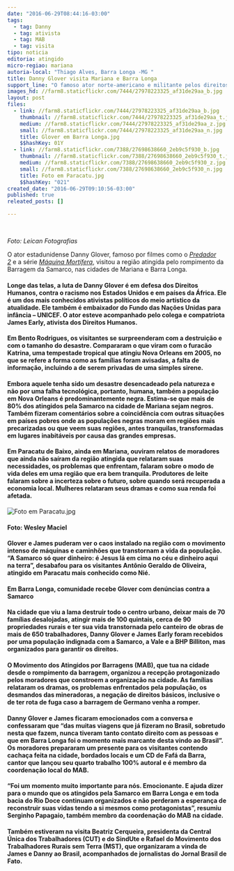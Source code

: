 ```yaml
---
date: "2016-06-29T08:44:16-03:00"
tags:
  - tag: Danny
  - tag: ativista
  - tag: MAB
  - tag: visita
tipo: noticia
editoria: atingido
micro-regiao: mariana
autoria-local: "Thiago Alves, Barra Longa -MG "
title: Danny Glover visita Mariana e Barra Longa                                                                                       para apoiar a luta dos atingidos pela Samarco
support_line: "O famoso ator norte-americano e militante pelos direitos humanos se emocionou com o drama dos atingidos, mas também com o esforço de organização"
images_hd: //farm8.staticflickr.com/7444/27978223325_af31de29aa_b.jpg
layout: post
files:
  - link: //farm8.staticflickr.com/7444/27978223325_af31de29aa_b.jpg
    thumbnail: //farm8.staticflickr.com/7444/27978223325_af31de29aa_t.jpg
    medium: //farm8.staticflickr.com/7444/27978223325_af31de29aa_z.jpg
    small: //farm8.staticflickr.com/7444/27978223325_af31de29aa_n.jpg
    title: Glover em Barra Longa.jpg
    $$hashKey: 01Y
  - link: //farm8.staticflickr.com/7388/27698638660_2eb9c5f930_b.jpg
    thumbnail: //farm8.staticflickr.com/7388/27698638660_2eb9c5f930_t.jpg
    medium: //farm8.staticflickr.com/7388/27698638660_2eb9c5f930_z.jpg
    small: //farm8.staticflickr.com/7388/27698638660_2eb9c5f930_n.jpg
    title: Foto em Paracatu.jpg
    $$hashKey: "021"
created_date: "2016-06-29T09:10:56-03:00"
published: true
releated_posts: []

---
```

<p>&nbsp;</p>

<p><em>Foto: Leican Fotografias </em></p>

<p>O ator estadunidense Danny Glover, famoso por filmes como o&nbsp;<a href="https://pt.wikipedia.org/wiki/Predador_2" title="Predador 2"><em>Predador 2</em></a>&nbsp;e a s&eacute;rie&nbsp;<a href="https://pt.wikipedia.org/wiki/1987" title="1987"><em>M&aacute;quina Mort&iacute;fera</em></a>, visitou a regi&atilde;o atingida pelo rompimento da Barragem da Samarco, nas cidades de Mariana e Barra Longa.</p>

<h4>Longe das telas, a luta de Danny Glover &eacute; em defesa dos Direitos Humanos, contra o racismo nos Estados Unidos e em pa&iacute;ses da &Aacute;frica. Ele &eacute; um dos mais conhecidos ativistas pol&iacute;ticos do meio art&iacute;stico da atualidade. Ele tamb&eacute;m &eacute; embaixador do Fundo das Na&ccedil;&otilde;es Unidas para inf&acirc;ncia &ndash; UNICEF. O ator esteve acompanhado pelo colega e compatriota James Early, ativista dos Direitos Humanos.</h4>

<h4>Em Bento Rodrigues, os visitantes se surpreenderam com a destrui&ccedil;&atilde;o e com o tamanho do desastre. Compararam o que viram com o furac&atilde;o Katrina, uma tempestade tropical que atingiu Nova Orleans em 2005, no que se refere a forma como as fam&iacute;lias foram avisadas, a falta de informa&ccedil;&atilde;o, incluindo a de serem privadas de uma simples sirene.</h4>

<h4>Embora aquele tenha sido um desastre desencadeado pela natureza e n&atilde;o por uma falha tecnol&oacute;gica, portanto, humana, tamb&eacute;m a popula&ccedil;&atilde;o em Nova Orleans &eacute; predominantemente negra. Estima-se que mais de 80% dos atingidos pela Samarco na cidade de Mariana sejam negros. Tamb&eacute;m fizeram coment&aacute;rios sobre a coincid&ecirc;ncia com outras situa&ccedil;&otilde;es em pa&iacute;ses pobres onde as popula&ccedil;&otilde;es negras moram em regi&otilde;es mais precarizadas ou que veem suas regi&otilde;es, antes tranquilas, transformadas em lugares inabit&aacute;veis por causa das grandes empresas.</h4>

<h4>Em Paracatu de Baixo, ainda em Mariana, ouviram relatos de moradores que ainda n&atilde;o sa&iacute;ram da regi&atilde;o atingida que relataram suas necessidades, os problemas que enfrentam, falaram sobre o modo de vida deles em uma regi&atilde;o que era bem tranquila. Produtores de leite falaram sobre a incerteza sobre o futuro, sobre quando ser&aacute; recuperada a economia local. Mulheres relataram seus dramas e como sua renda foi afetada.</h4>

<p><img alt="Foto em Paracatu.jpg" src="//farm8.staticflickr.com/7388/27698638660_2eb9c5f930_b.jpg" /></p>

<h4>Foto: Wesley Maciel</h4>

<h4>Glover e James puderam ver o caos instalado na regi&atilde;o com o movimento intenso de m&aacute;quinas e caminh&otilde;es que transtornam a vida da popula&ccedil;&atilde;o. &ldquo;A Samarco s&oacute; quer dinheiro: &eacute; Jesus l&aacute; em cima no c&eacute;u e dinheiro aqui na terra&rdquo;, desabafou para os visitantes Ant&ocirc;nio Geraldo de Oliveira, atingido em Paracatu mais conhecido como Ni&eacute;.</h4>

<h4>Em Barra Longa, comunidade recebe Glover com den&uacute;ncias contra a Samarco</h4>

<h4>Na cidade que viu a lama destruir todo o centro urbano, deixar mais de 70 fam&iacute;lias desalojadas, atingir mais de 100 quintais, cerca de 90 propriedades rurais e ter sua vida transtornada pelo canteiro de obras de mais de 650 trabalhadores, Danny Glover e James Early foram recebidos por uma popula&ccedil;&atilde;o indignada com a Samarco, a Vale e a BHP Billiton, mas organizados para garantir os direitos.</h4>

<h4>O Movimento dos Atingidos por Barragens (MAB), que tua na cidade desde o rompimento da barragem, organizou a recep&ccedil;&atilde;o protagonizado pelos moradores que constroem a organiza&ccedil;&atilde;o na cidade. As fam&iacute;lias relataram os dramas, os problemas enfrentados pela popula&ccedil;&atilde;o, os desmandos das mineradoras, a nega&ccedil;&atilde;o de direitos b&aacute;sicos, inclusive o de ter rota de fuga caso a barragem de Germano venha a romper.</h4>

<h4>Danny Glover e James ficaram emocionados com a conversa e confessaram que &ldquo;das muitas viagens que j&aacute; fizeram no Brasil, sobretudo nesta que fazem, nunca tiveram tanto contato direito com as pessoas e que em Barra Longa foi o momento mais marcante desta vindo ao Brasil&rdquo;. Os moradores prepararam um presente para os visitantes contendo cacha&ccedil;a feita na cidade, bordados locais e um CD de Faf&aacute; da Barra, cantor que lan&ccedil;ou seu quarto trabalho 100% autoral e &eacute; membro da coordena&ccedil;&atilde;o local do MAB.</h4>

<h4>&ldquo;Foi um momento muito importante para n&oacute;s. Emocionante. E ajuda dizer para o mundo que os atingidos pela Samarco em Barra Longa e em toda bacia do Rio Doce continuam organizados e n&atilde;o perderam a esperan&ccedil;a de reconstruir suas vidas tendo a si mesmos como protagonistas&rdquo;, resumiu Serginho Papagaio, tamb&eacute;m membro da coordena&ccedil;&atilde;o do MAB na cidade.</h4>

<h4>Tamb&eacute;m estiveram na visita Beatriz Cerqueira, presidenta da Central &Uacute;nica dos Trabalhadores (CUT) e do SindUte e Rafael do Movimento dos Trabalhadores Rurais sem Terra (MST), que organizaram a vinda de James e Danny ao Brasil, acompanhados de jornalistas do Jornal Brasil de Fato.</h4>
